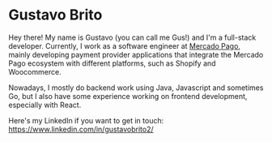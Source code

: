 # Gustavo Brito

Hey there! My name is Gustavo (you can call me Gus!) and I'm a full-stack developer. Currently, I work as a software engineer at [Mercado Pago](https://mercadopago.com.br/), mainly developing payment provider applications that integrate the Mercado Pago ecosystem with different platforms, such as Shopify and Woocommerce.

Nowadays, I mostly do backend work using Java, Javascript and sometimes Go, but I also have some experience working on frontend development, especially with React.

Here's my LinkedIn if you want to get in touch: https://www.linkedin.com/in/gustavobrito2/

